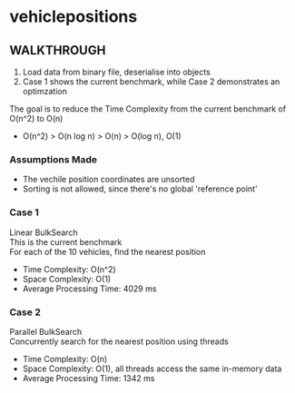 # vehiclepositions
 
## WALKTHROUGH
1. Load data from binary file, deserialise into objects  
2. Case 1 shows the current benchmark, while Case 2 demonstrates an optimzation  

The goal is to reduce the Time Complexity from the current benchmark of O(n^2) to O(n)  
 * O(n^2) > O(n log n) > O(n) > O(log n), O(1)  

### Assumptions Made
* The vechile position coordinates are unsorted
* Sorting is not allowed, since there's no global 'reference point'

### Case 1
Linear BulkSearch  
 This is the current benchmark  
 For each of the 10 vehicles, find the nearest position  
 * Time Complexity: O(n^2)  
 * Space Complexity: O(1)  
 * Average Processing Time: 4029 ms  
 
 ### Case 2
Parallel BulkSearch  
Concurrently search for the nearest position using threads
 * Time Complexity: O(n)  
 * Space Complexity: O(1),  all threads access the same in-memory data  
 * Average Processing Time: 1342 ms  
